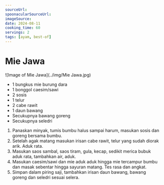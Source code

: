 ```yaml
---
sourceUrl: 
spoonacularSourceUrl: 
imageSource: 
date: 2024-08-11
cooking_time: 60
servings: 2
tags: [ayam, best-of]
---
```

# Mie Jawa

![Image of Mie Jawa](../img/Mie Jawa.jpg)

- 1 bungkus mie burung dara
- 1 bonggol caesim/sawi
- 2 sosis
- 1 telur
- 2 cabe rawit
- 1 daun bawang
- Secukupnya bawang goreng
- Secukupnya seledri

1. Panaskan minyak, tumis bumbu halus sampai harum, masukan sosis dan goreng bersama bumbu.
2. Setelah agak matang masukan irisan cabe rawit, telur yang sudah diorak arik. Aduk rata.
3. Masukan saos sambal, saos tiram, gula, kecap, sedikit merica bubuk aduk rata, tambahkan air, aduk.
4. Masukan caesim/sawi dan mie aduk aduk hingga mie tercampur bumbu dan masak sebentar hingga sayuran matang. Tes rasa dan angkat.
5. Simpan dalam piring saji, tambahkan irisan daun bawang, bawang goreng dan seledri sesuai selera.

